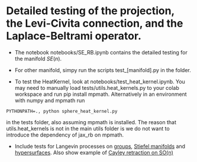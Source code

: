 # Detailed testing of the projection, the Levi-Civita connection, and the Laplace-Beltrami operator.

* The notebook notebooks/SE_RB.ipynb contains the detailed testing for the manifold $SE(n)$.
* For other manifold, simpy run the scripts test_[manifold].py in the folder.

* To test the HeatKernel, look at notebooks/test_heat_kernel.ipynb. You may need to manually load tests/utils.heat_kernels.py to your colab workspace and run pip install mpmath. Alternatively in an environment with numpy and mpmath run

```
PYTHONPATH=., python sphere_heat_kernel.py
```

in the tests folder, also assuming mpmath is installed. The reason that utils.heat_kernels is not in the main utils folder is we do not want to introduce the dependency of jax_rb on mpmath.

* Include tests for Langevin processes on [groups](https://github.com/dnguyend/jax-rb/blob/main/tests/notebooks/LangevinGroup.ipynb), [Stiefel manifolds](https://github.com/dnguyend/jax-rb/blob/main/tests/notebooks/LangevinStiefel.ipynb) and [hypersurfaces](https://github.com/dnguyend/jax-rb/blob/main/tests/notebooks/TestRetractiveIntegrator.ipynb). Also show example of [Cayley retraction on SO(n)](https://github.com/dnguyend/jax-rb/blob/main/tests/notebooks/TestExpmAndCayleyIntegrator.ipynb)
